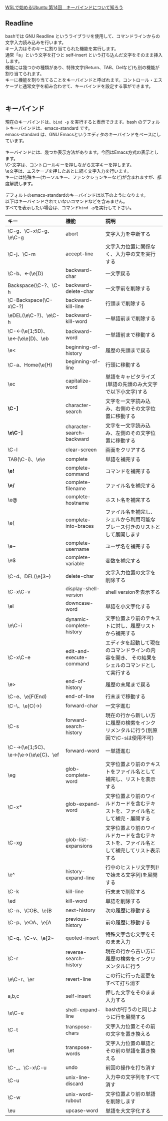 [WSLで始めるUbuntu 第14回　キーバインドについて知ろう](https://www.school.ctc-g.co.jp/columns/miyazaki/miyazaki14.html)<br/>

## Readline
bashでは GNU Readline というライブラリを使用して、コマンドラインからの文字入力読み込みを行います。<br/>
キー入力はそのキーに割り当てられた機能を実行します。<br/>
通常「a」という文字を打つと self-insert という打ち込んだ文字をそのまま挿入します。<br/>
機能には幾つかの種類があり、特殊文字(Return、TAB、Delなど)も別の機能が割り当てられます。<br/>
キーに機能を割り当てることをキーバインドと呼ばれます。コントロール・エスケープと通常文字を組み合わせて、キーバインドを設定する事ができます。<br/>
<br/>

## キーバインド
現在のキーバインドは、`bind -p` を実行すると表示できます。bash のデフォルトキーバインドは、emacs-standard です。<br/>
emacs-standard は、GNU Emacsというエディタのキーバインドをベースにしています。<br/>
<br/>
キーバインドには、幾つか表示方法があります。今回はEmacs方式の表示とします。<br/>
\C-文字は、コントロールキーを押しながら文字キーを押します。<br/>
\e文字は、エスケープを押したあとに続く文字入力を行います。<br/>
キーには特殊キー(カーソルキー、ファンクションキーなど)が含まれますが、都度解説します。<br/>
<br/>
デフォルトのemacs-standardのキーバインドは以下のようになります。<br/>
以下はキーバインドされていないコマンドなどを含みません。<br/>
すべてを表示したい場合は、コマンド`bind -p`を実行して下さい。<br/>

|キー| 機能 | 説明|
|:--|:--|:-- |
|\C-g、\C-x\C-g、\e\C-g              |abort                       |文字入力を中断する|
|\C-j、\C-m                          |accept-line                 |文字入力位置に関係なく、入力中の文を実行する|
|\C-b、←(\e[D)                       |backward-char               |一文字戻る|
|Backspace(\C-?、\C-h                |backward-delete-char        |一文字前を削除する|
|\C-Backspace(\C-x\C-?)              |backward-kill-line          |行頭まで削除する|
|\eDEL(\e\C-?)、\e\C-h               |backward-kill-word          |一単語前まで削除する|
|\C-←(\e[1;5D)、\e←(\e\e[D)、\eb     |backward-word               |一単語前まで移動する|
|\e<                                 |beginning-of-history        |履歴の先頭まで戻る|
|\C-a、Home(\e[H)                    |beginning-of-line           |行頭に移動する|
|\ec                                 |capitalize-word             |単語をキャピタライズ(単語の先頭のみ大文字で以下小文字)する|
|__\C-]__                                |character-search            |文字を一文字読み込み、右側のその文字位置に移動する|
|__\e\C-]__                              |character-search-backward   |文字を一文字読み込み、左側のその文字位置に移動する|
|\C-l                                |clear-screen                |画面をクリアする|
|TAB(\C-i)、\e\e                     |complete                    |単語を補完する|
|__\e!__                                 |complete-command            |コマンドを補完する|
|__\e/__                                 |complete-filename           |ファイル名を補完する|
|\e@                                 |complete-hostname           |ホスト名を補完する|
|\e{                                 |complete-into-braces        |ファイル名を補完し、シェルから利用可能なブレース付きのリストとして展開します|
|\e~                                 |complete-username           |ユーザ名を補完する|
|\e$                                 |complete-variable           |変数を補完する|
|\C-d、DEL(\e[3~)                    |delete-char                 |文字入力位置の文字を削除する|
|\C-x\C-v                            |display-shell-version       |shell versionを表示する|
|\el                                 |downcase-word               |単語を小文字化する|
|\e\C-i                              |dynamic-complete-history    |文字位置より前のテキストに対し、履歴リストから補完する|
|\C-x\C-e                            |edit-and-execute-command    |エディタを起動して現在のコマンドラインの内容を開き、 その結果をシェルのコマンドとして実行する|
|\e>                                 |end-of-history              |履歴の末尾まで戻る|
|\C-e、\e[F(End)                     |end-of-line                 |行末まで移動する|
|\C-\、\e[C(→)                       |forward-char                |一文字進む|
|\C-s                                |forward-search-history      |現在の行から新しい方に履歴の検索をインクリメンタルに行う(別原因で\C-sは使用不可)|
|\C-→(\e[1;5C)、\e→(\e→(\e\e[C)、\ef |forward-word                |一単語進む|
|\eg                                 |glob-complete-word          |文字位置より前のテキストをファイル名として補完し、リストを表示する|
|\C-x*                               |glob-expand-word            |文字位置より前のワイルドカードを含むテキストを、ファイル名として補完・展開する|
|\C-xg                               |glob-list-expansions        |文字位置より前のワイルドカードを含むテキストを、ファイル名として補完してリスト表示する|
|\e^                                 |history-expand-line         |行中のヒストリ文字列(!で始まる文字列)を展開する|
|\C-k                                |kill-line                   |行末まで削除する|
|\ed                                 |kill-word                   |単語を削除する|
|\C-n、\COB、\e[B                    |next-history                |次の履歴に移動する|
|\C-p、\eOA、\e[A                    |previous-history            |前の履歴に移動する|
|\C-q、\C-v、\e[2~                   |quoted-insert               |特殊文字含む文字をそのまま入力|
|\C-r                                |reverse-search-history      |現在の行から古い方に履歴の検索をインクリメンタルに行う|
|\e\C-r、\er                         |revert-line                 |この行に行った変更をすべて打ち消す|
|a,b,c                               |self-insert                 |押した文字をそのまま入力する|
|\e\C-e                              |shell-expand-line           |bashが行うのと同じように行を展開する|
|\C-t                                |transpose-chars             |文字入力位置とその前の文字を置き換える|
|\et                                 |transpose-words             |文字入力位置の単語とその前の単語を置き換える|
|\C-_、\C-x\C-u                      |undo                        |前回の操作を打ち消す|
|\C-u                                |unix-line-discard           |入力中の文字列をすべて消す|
|\C-w                                |unix-word-rubout            |文字位置より前の単語を削除します|
|\eu                                 |upcase-word                 |単語を大文字化する|
